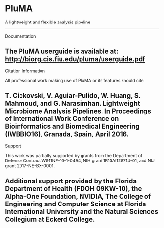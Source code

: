 # PluMA
A lightweight and flexible analysis pipeline

------------------------------------------------------------------------------
Documentation

The PluMA userguide is available at:
http://biorg.cis.fiu.edu/pluma/userguide.pdf
------------------------------------------------------------------------------
Citation Information

All professional work making use of PluMA or its features should cite:

T. Cickovski, V. Aguiar-Pulido, W. Huang, S. Mahmoud, and G. Narasimhan.  Lightweight
Microbiome Analysis Pipelines.  In Proceedings of International Work Conference on
Bioinformatics and Biomedical Engineering (IWBBIO16), Granada, Spain, April 2016.
------------------------------------------------------------------------------
Support

This work was partially supported by grants from the Department of
Defense Contract W911NF-16-1-0494, NIH grant 1R15AI128714-01,
and NIJ grant 2017-NE-BX-0001.  

Additional support provided by the Florida Department of Health (FDOH 09KW-10),
the Alpha-One Foundation, NVIDIA, The College of Engineering and Computer Science
at Florida International University and the Natural Sciences Collegium at
Eckerd College.
------------------------------------------------------------------------------
